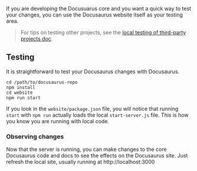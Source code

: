 If you are developing the Docusuarus core and you want a quick way to test your changes, you can use the Docusaurus website itself as your testing area.

> For tips on testing other projects, see the [local testing of third-party projects doc](./local-third-party-project-testing.md).

## Testing

It is straightforward to test your Docusaurus changes with Docusaurus.

```
cd /path/to/docusaurus-repo
npm install
cd website
npm run start
```

If you look in the `website/package.json` file, you will notice that running `start` with `npm run` actually loads the local `start-server.js` file. This is how you know you are running with local code.

### Observing changes

Now that the server is running, you can make changes to the core Docusaurus code and docs to see the effects on the Docusaurus site. Just refresh the local site, usually running at http://localhost:3000
